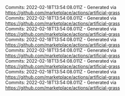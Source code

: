 Commits: 2022-02-18T13:54:08.011Z - Generated via https://github.com/marketplace/actions/artificial-grass
<br>
Commits: 2022-02-18T13:54:08.011Z - Generated via https://github.com/marketplace/actions/artificial-grass
<br>
Commits: 2022-02-18T13:54:08.011Z - Generated via https://github.com/marketplace/actions/artificial-grass
<br>
Commits: 2022-02-18T13:54:08.011Z - Generated via https://github.com/marketplace/actions/artificial-grass
<br>
Commits: 2022-02-18T13:54:08.011Z - Generated via https://github.com/marketplace/actions/artificial-grass
<br>
Commits: 2022-02-18T13:54:08.011Z - Generated via https://github.com/marketplace/actions/artificial-grass
<br>
Commits: 2022-02-18T13:54:08.011Z - Generated via https://github.com/marketplace/actions/artificial-grass
<br>
Commits: 2022-02-18T13:54:08.011Z - Generated via https://github.com/marketplace/actions/artificial-grass
<br>
